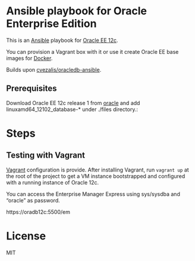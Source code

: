 # Ansible playbook for Oracle Enterprise Edition

This is an [Ansible](http://www.ansibleworks.com/) playbook for [Oracle EE 12c](http://www.oracle.com/technetwork/products/express-edition/overview/index.html).

You can provision a Vagrant box with it or use it create Oracle EE base images for [Docker](https://www.docker.com/).

Builds upon [cvezalis/oracledb-ansible](https://github.com/cvezalis/oracledb-ansible).

## Prerequisites

Download Oracle EE 12c release 1 from [oracle](http://www.oracle.com/technetwork/database/enterprise-edition/downloads/index.html) and add linuxamd64_12102_database-* under ./files directory.:

# Steps

## Testing with Vagrant

[Vagrant](http://www.vagrantup.com/) configuration is provide. After installing Vagrant, run `vagrant up` at the root of the project to get a VM instance bootstrapped and configured with a running instance of Oracle 12c.

You can access the Enterprise Manager Express using sys/sysdba and “oracle” as password.

https://oradb12c:5500/em

# License

MIT
